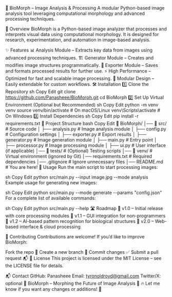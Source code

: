 📜 BioMorph – Image Analysis & Processing
  A modular Python-based image analysis tool leveraging computational morphology and advanced processing techniques.

🚀 Overview
BioMorph is a Python-based image analyzer that processes and interprets visual data using computational morphology. It is designed for research, experimentation, and automation in image-based analysis.

✨ Features
📊 Analysis Module – Extracts key data from images using advanced processing techniques.
🏗 Generator Module – Creates and modifies image structures programmatically.
🔄 Exporter Module – Saves and formats processed results for further use.
⚡ High Performance – Optimized for fast and scalable image processing.
🎯 Modular Design – Easily extendable for custom workflows.
🛠 Installation
1️⃣ Clone the Repository
sh
Copy
Edit
git clone https://github.com/Panasheee/BioMorph.git
cd BioMorph
2️⃣ Set Up Virtual Environment (Optional but Recommended)
sh
Copy
Edit
python -m venv venv
source venv/bin/activate  # On macOS/Linux
venv\Scripts\activate     # On Windows
3️⃣ Install Dependencies
sh
Copy
Edit
pip install -r requirements.txt
📂 Project Structure
bash
Copy
Edit
📂 BioMorph/
│── 📂 src/           # Source code
│    ├── analysis.py  # Image analysis module
│    ├── config.py    # Configuration settings
│    ├── exporter.py  # Export results
│    ├── generator.py # Image generation module
│    ├── main.py      # Entry point
│    ├── processor.py # Image processing module
│    ├── ui.py        # User interface (if applicable)
│── 📂 tests/         # (Optional) Testing scripts
│── 📂 venv/          # Virtual environment (ignored by Git)
│── requirements.txt  # Required dependencies
│── .gitignore        # Ignore unnecessary files
│── README.md         # You are here!
🚀 Usage
Run the main script to start processing images:

sh
Copy
Edit
python src/main.py --input image.jpg --mode analysis
Example usage for generating new images:

sh
Copy
Edit
python src/main.py --mode generate --params "config.json"
For a complete list of available commands:

sh
Copy
Edit
python src/main.py --help
🛣 Roadmap
🔹 v1.0 – Initial release with core processing modules
🔹 v1.1 – GUI integration for non-programmers
🔹 v1.2 – AI-based pattern recognition for biological structures
🔹 v2.0 – Web-based interface & cloud processing

🤝 Contributing
Contributions are welcome! If you’d like to improve BioMorph:

Fork the repo 🍴
Create a new branch 🌿
Commit changes ✅
Submit a pull request 📬
📜 License
This project is licensed under the MIT License – see the LICENSE file for details.

📬 Contact
GitHub: Panasheee
Email: tyronoldroyd@gmail.com
Twitter/X: optional
🎨 BioMorph – Morphing the Future of Image Analysis 🎨
🔥 Let me know if you want any changes or additions! 🚀
